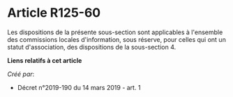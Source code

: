 # Article R125-60

Les dispositions de la présente sous-section sont applicables à l'ensemble des commissions locales d'information, sous
réserve, pour celles qui ont un statut d'association, des dispositions de la sous-section 4.

**Liens relatifs à cet article**

_Créé par_:

  - Décret n°2019-190 du 14 mars 2019 - art. 1

